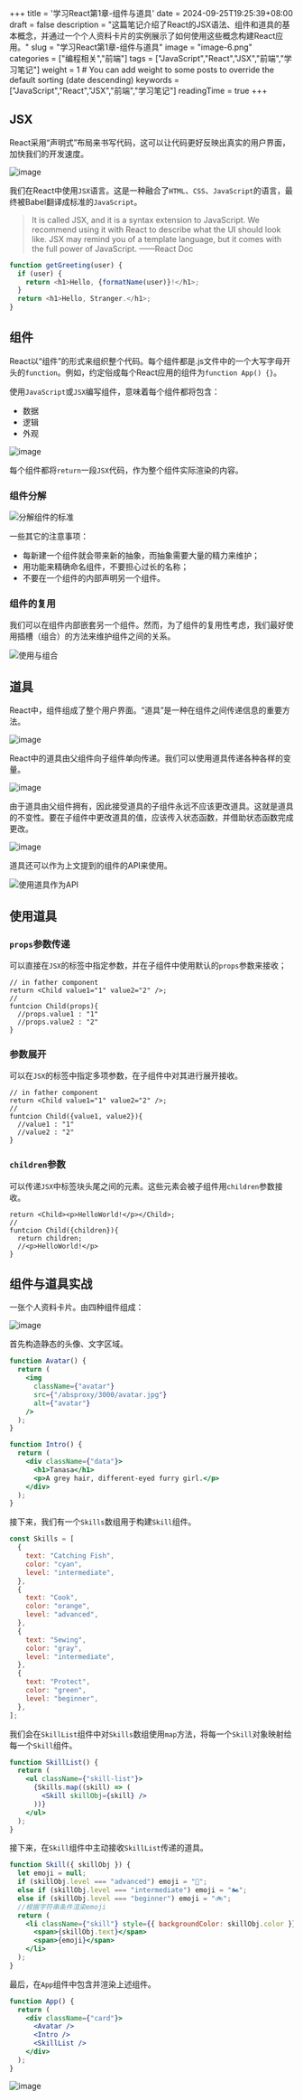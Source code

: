 +++
title = '学习React第1章-组件与道具'
date = 2024-09-25T19:25:39+08:00
draft = false
description = "这篇笔记介绍了React的JSX语法、组件和道具的基本概念，并通过一个个人资料卡片的实例展示了如何使用这些概念构建React应用。"
slug = "学习React第1章-组件与道具"
image = "image-6.png"
categories = ["编程相关","前端"]
tags = ["JavaScript","React","JSX","前端","学习笔记"]
weight = 1       # You can add weight to some posts to override the default sorting (date descending)
keywords = ["JavaScript","React","JSX","前端","学习笔记"]
readingTime = true
+++

## JSX

React采用“声明式”布局来书写代码，这可以让代码更好反映出真实的用户界面，加快我们的开发速度。

![image](image.png)

我们在React中使用`JSX`语言。这是一种融合了`HTML`、`CSS`、`JavaScript`的语言，最终被Babel翻译成标准的`JavaScript`。

> It is called JSX, and it is a syntax extension to JavaScript. We recommend using it with React to describe what the UI should look like. JSX may remind you of a template language, but it comes with the full power of JavaScript. ——React Doc

```javascript
function getGreeting(user) {
  if (user) {
    return <h1>Hello, {formatName(user)}!</h1>;
  }
  return <h1>Hello, Stranger.</h1>;
}
```

## 组件

React以“组件”的形式来组织整个代码。每个组件都是.js文件中的一个大写字母开头的`function`。例如，约定俗成每个React应用的组件为`function App() {}`。

使用`JavaScript`或`JSX`编写组件，意味着每个组件都将包含：

- 数据
- 逻辑
- 外观

![image](image-1.png)

每个组件都将`return`一段`JSX`代码，作为整个组件实际渲染的内容。

### 组件分解

![分解组件的标准](image-7.png)

一些其它的注意事项：

- 每新建一个组件就会带来新的抽象，而抽象需要大量的精力来维护；
- 用功能来精确命名组件，不要担心过长的名称；
- 不要在一个组件的内部声明另一个组件。

### 组件的复用

我们可以在组件内部嵌套另一个组件。然而，为了组件的复用性考虑，我们最好使用插槽（组合）的方法来维护组件之间的关系。

![使用与组合](image-8.png)

## 道具

React中，组件组成了整个用户界面。“道具”是一种在组件之间传递信息的重要方法。

![image](image-2.png)

React中的道具由父组件向子组件单向传递。我们可以使用道具传递各种各样的变量。

![image](image-3.png)

由于道具由父组件拥有，因此接受道具的子组件永远不应该更改道具。这就是道具的不变性。要在子组件中更改道具的值，应该传入状态函数，并借助状态函数完成更改。

![image](image-4.png)

道具还可以作为上文提到的组件的API来使用。

![使用道具作为API](image-9.png)

## 使用道具

### `props`参数传递

可以直接在`JSX`的标签中指定参数，并在子组件中使用默认的`props`参数来接收；

```JSX
// in father component
return <Child value1="1" value2="2" />;
//
funtcion Child(props){
  //props.value1 : "1"
  //props.value2 : "2"
}
```

### 参数展开

可以在`JSX`的标签中指定多项参数，在子组件中对其进行展开接收。

```JSX
// in father component
return <Child value1="1" value2="2" />;
//
funtcion Child({value1, value2}){
  //value1 : "1"
  //value2 : "2"
}
```

### `children`参数

可以传递`JSX`中标签块头尾之间的元素。这些元素会被子组件用`children`参数接收。

```JSX
return <Child><p>HelloWorld!</p></Child>;
//
funtcion Child({children}){
  return children;
  //<p>HelloWorld!</p>
}
```

## 组件与道具实战

一张个人资料卡片。由四种组件组成：

![image](image-5.png)

首先构造静态的头像、文字区域。

```jsx
function Avatar() {
  return (
    <img
      className={"avatar"}
      src={"/absproxy/3000/avatar.jpg"}
      alt={"avatar"}
    />
  );
}
```

```jsx
function Intro() {
  return (
    <div className={"data"}>
      <h1>Tanasa</h1>
      <p>A grey hair, different-eyed furry girl.</p>
    </div>
  );
}
```

接下来，我们有一个`Skills`数组用于构建`Skill`组件。

```javascript
const Skills = [
  {
    text: "Catching Fish",
    color: "cyan",
    level: "intermediate",
  },
  {
    text: "Cook",
    color: "orange",
    level: "advanced",
  },
  {
    text: "Sewing",
    color: "gray",
    level: "intermediate",
  },
  {
    text: "Protect",
    color: "green",
    level: "beginner",
  },
];
```

我们会在`SkillList`组件中对`Skills`数组使用`map`方法，将每一个`Skill`对象映射给每一个`Skill`组件。

```jsx
function SkillList() {
  return (
    <ul className={"skill-list"}>
      {Skills.map((skill) => (
        <Skill skillObj={skill} />
      ))}
    </ul>
  );
}
```

接下来，在`Skill`组件中主动接收`SkillList`传递的道具。

```jsx
function Skill({ skillObj }) {
  let emoji = null;
  if (skillObj.level === "advanced") emoji = "🚗";
  else if (skillObj.level === "intermediate") emoji = "🏍️";
  else if (skillObj.level === "beginner") emoji = "🚲";
  //根据字符串条件渲染emoji
  return (
    <li className={"skill"} style={{ backgroundColor: skillObj.color }}>
      <span>{skillObj.text}</span>
      <span>{emoji}</span>
    </li>
  );
}
```

最后，在`App`组件中包含并渲染上述组件。

```jsx
function App() {
  return (
    <div className={"card"}>
      <Avatar />
      <Intro />
      <SkillList />
    </div>
  );
}
```

![image](image-6.png)
